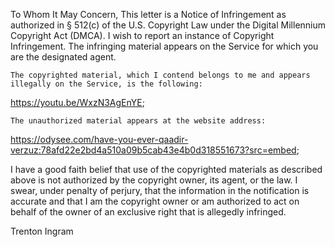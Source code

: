  To Whom It May Concern, This letter is a Notice of Infringement as authorized in § 512(c) of the U.S. Copyright Law under the Digital Millennium Copyright Act (DMCA). I wish to report an instance of Copyright Infringement. The infringing material appears on the Service for which you are the designated agent.

    The copyrighted material, which I contend belongs to me and appears illegally on the Service, is the following:

<https://youtu.be/WxzN3AgEnYE>;

    The unauthorized material appears at the website address:

<https://odysee.com/have-you-ever-qaadir-verzuz:78afd22e2bd4a510a09b5cab43e4b0d318551673?src=embed>;


I have a good faith belief that use of the copyrighted materials as described above is not authorized by the copyright owner, its agent, or the law.
I swear, under penalty of perjury, that the information in the notification is accurate and that I am the copyright owner or am authorized to act on behalf of the owner of an exclusive right that is allegedly infringed.

<personal information redacted>
Trenton Ingram 
